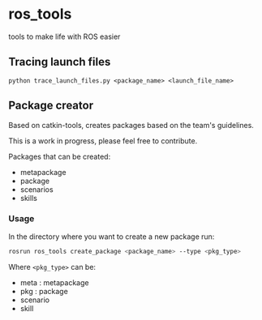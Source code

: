 # ros_tools
tools to make life with ROS easier

## Tracing launch files
```
python trace_launch_files.py <package_name> <launch_file_name>
```

## Package creator
Based on catkin-tools, creates packages based on the team's guidelines.

This is a work in progress, please feel free to contribute.

Packages that can be created:
* metapackage
* package
* scenarios
* skills

### Usage
In the directory where you want to create a new package run:
```bash
rosrun ros_tools create_package <package_name> --type <pkg_type>
```
Where `<pkg_type>` can be:
* meta : metapackage
* pkg : package
* scenario
* skill
